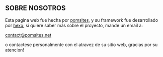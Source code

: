 SOBRE NOSOTROS
---

Esta pagina web fue hecha por [pomsites](https://pomsites.net), y su framework fue desarrollado por [hexo](https://hexo.io), si quiere saber más sobre el proyecto, mande un email a:

contact@pomsites.net

o contactese personalmente con el atravez de su sitio web, gracias por su atencion!
